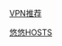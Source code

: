 [VPN推荐](https://segmentfault.com/q/1010000009309214?_ea=1885882)

[悠悠HOSTS](http://www.uuhosts.com/index/index.html)
